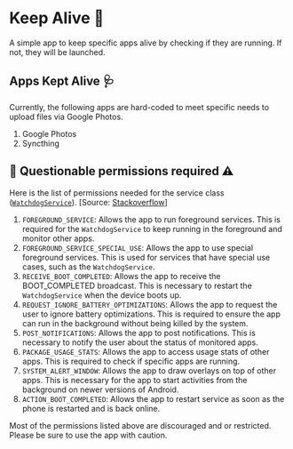 # Keep Alive 💓
A simple app to keep specific apps alive by checking if they are running. If not, they will be launched.

## Apps Kept Alive 🩺
Currently, the following apps are hard-coded to meet specific needs to upload files via Google Photos.

1. Google Photos
2. Syncthing


## 🔐 Questionable permissions required ⚠️

Here is the list of permissions needed for the service class ([`WatchdogService`](https://github.com/hossain-khan/android-keep-alive/blob/main/app/src/main/java/dev/hossain/keepalive/service/WatchdogService.kt)). [Source: [Stackoverflow](https://android.stackexchange.com/a/258241/5002)]

1. `FOREGROUND_SERVICE`: Allows the app to run foreground services. This is required for the `WatchdogService` to keep running in the foreground and monitor other apps.  
1. `FOREGROUND_SERVICE_SPECIAL_USE`: Allows the app to use special foreground services. This is used for services that have special use cases, such as the `WatchdogService`.  
1. `RECEIVE_BOOT_COMPLETED`: Allows the app to receive the BOOT_COMPLETED broadcast. This is necessary to restart the `WatchdogService` when the device boots up.  
1. `REQUEST_IGNORE_BATTERY_OPTIMIZATIONS`: Allows the app to request the user to ignore battery optimizations. This is required to ensure the app can run in the background without being killed by the system.  
1. `POST_NOTIFICATIONS`: Allows the app to post notifications. This is necessary to notify the user about the status of monitored apps.  
1. `PACKAGE_USAGE_STATS`: Allows the app to access usage stats of other apps. This is required to check if specific apps are running.  
1. `SYSTEM_ALERT_WINDOW`: Allows the app to draw overlays on top of other apps. This is necessary for the app to start activities from the background on newer versions of Android.
1. `ACTION_BOOT_COMPLETED`: Allows the app to restart service as soon as the phone is restarted and is back online. 

Most of the permissions listed above are discouraged and or restricted. Please be sure to use the app with caution.
